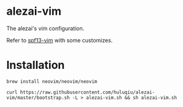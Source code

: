 # alezai-vim
The alezai's vim configuration.

Refer to [spf13-vim](https://github.com/spf13/spf13-vim) with some customizes.

# Installation

```
brew install neovim/neovim/neovim

curl https://raw.githubusercontent.com/huluqiu/alezai-vim/master/bootstrap.sh -L > alezai-vim.sh && sh alezai-vim.sh
```

